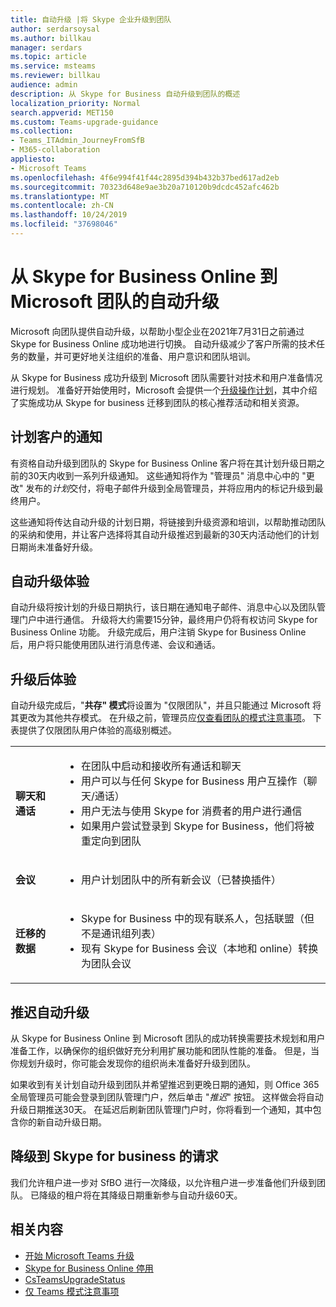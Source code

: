 ```yaml
---
title: 自动升级 |将 Skype 企业升级到团队
author: serdarsoysal
ms.author: billkau
manager: serdars
ms.topic: article
ms.service: msteams
ms.reviewer: billkau
audience: admin
description: 从 Skype for Business 自动升级到团队的概述
localization_priority: Normal
search.appverid: MET150
ms.custom: Teams-upgrade-guidance
ms.collection:
- Teams_ITAdmin_JourneyFromSfB
- M365-collaboration
appliesto:
- Microsoft Teams
ms.openlocfilehash: 4f6e994f41f44c2895d394b432b37bed617ad2eb
ms.sourcegitcommit: 70323d648e9ae3b20a710120b9dcdc452afc462b
ms.translationtype: MT
ms.contentlocale: zh-CN
ms.lasthandoff: 10/24/2019
ms.locfileid: "37698046"
---
```

# <a name="automated-upgrades-from-skype-for-business-online-to-microsoft-teams"></a>从 Skype for Business Online 到 Microsoft 团队的自动升级

Microsoft 向团队提供自动升级，以帮助小型企业在2021年7月31日之前通过 Skype for Business Online 成功地进行切换。 自动升级减少了客户所需的技术任务的数量，并可更好地关注组织的准备、用户意识和团队培训。

从 Skype for Business 成功升级到 Microsoft 团队需要针对技术和用户准备情况进行规划。 准备好开始使用时，Microsoft 会提供一个[升级操作计划](upgrade-basic.md)，其中介绍了实施成功从 Skype for business 迁移到团队的核心推荐活动和相关资源。

## <a name="notifications-for-scheduled-customers"></a>计划客户的通知

有资格自动升级到团队的 Skype for Business Online 客户将在其计划升级日期之前的30天内收到一系列升级通知。 这些通知将作为 "管理员" 消息中心中的 "更改" 发布的*计划*交付，将电子邮件升级到全局管理员，并将应用内的标记升级到最终用户。

这些通知将传达自动升级的计划日期，将链接到升级资源和培训，以帮助推动团队的采纳和使用，并让客户选择将其自动升级推迟到最新的30天内活动他们的计划日期尚未准备好升级。

## <a name="the-automated-upgrade-experience"></a>自动升级体验

自动升级将按计划的升级日期执行，该日期在通知电子邮件、消息中心以及团队管理门户中进行通信。 升级将大约需要15分钟，最终用户仍将有权访问 Skype for Business Online 功能。 升级完成后，用户注销 Skype for Business Online 后，用户将只能使用团队进行消息传递、会议和通话。

## <a name="the-post-upgrade-experience"></a>升级后体验

自动升级完成后，"**共存" 模式**将设置为 "仅限团队"，并且只能通过 Microsoft 将其更改为其他共存模式。 在升级之前，管理员应[仅查看团队的模式注意事项](teams-only-mode-considerations.md)。 下表提供了仅限团队用户体验的高级别概述。


|  |  |
|---------|---------|
|**聊天和通话**     | <UL><LI>在团队中启动和接收所有通话和聊天<LI>用户可以与任何 Skype for Business 用户互操作（聊天/通话）<LI>用户无法与使用 Skype for 消费者的用户进行通信<LI>如果用户尝试登录到 Skype for Business，他们将被重定向到团队      </UL>  |
|**会议**     |  <UL><LI>用户计划团队中的所有新会议（已替换插件）    </UL>   |
|**迁移的数据**     |<UL><LI>Skype for Business 中的现有联系人，包括联盟（但不是通讯组列表）<LI>现有 Skype for Business 会议（本地和 online）转换为团队会议</UL>         |

## <a name="postponing-your-automated-upgrade"></a>推迟自动升级

从 Skype for Business Online 到 Microsoft 团队的成功转换需要技术规划和用户准备工作，以确保你的组织做好充分利用扩展功能和团队性能的准备。 但是，当你规划升级时，你可能会发现你的组织尚未准备好升级到团队。

如果收到有关计划自动升级到团队并希望推迟到更晚日期的通知，则 Office 365 全局管理员可能会登录到团队管理门户，然后单击 "*推迟*" 按钮。 这样做会将自动升级日期推送30天。 在延迟后刷新团队管理门户时，你将看到一个通知，其中包含你的新自动升级日期。

## <a name="requests-to-downgrade-to-skype-for-business"></a>降级到 Skype for business 的请求

我们允许租户进一步对 SfBO 进行一次降级，以允许租户进一步准备他们升级到团队。 已降级的租户将在其降级日期重新参与自动升级60天。

## <a name="related-content"></a>相关内容

- [开始 Microsoft Teams 升级](upgrade-start-here.md)
- [Skype for Business Online 停用](skype-for-business-online-retirement.md)
- [CsTeamsUpgradeStatus](https://docs.microsoft.com/powershell/module/skype/get-csteamsupgradestatus?view=skype-ps)
- [仅 Teams 模式注意事项](teams-only-mode-considerations.md)

